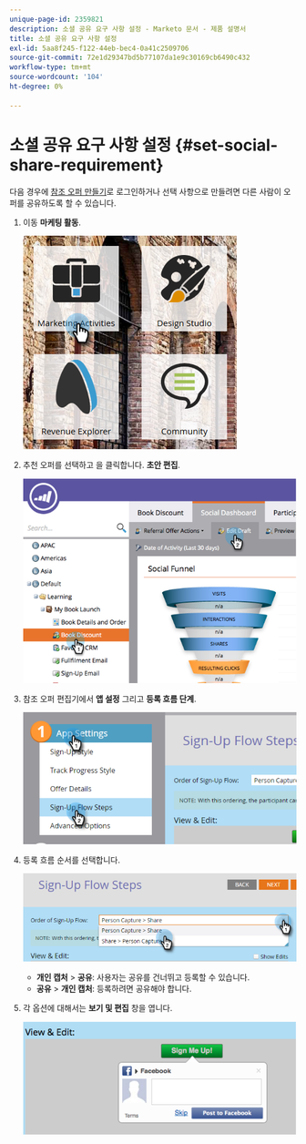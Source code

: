 ```yaml
---
unique-page-id: 2359821
description: 소셜 공유 요구 사항 설정 - Marketo 문서 - 제품 설명서
title: 소셜 공유 요구 사항 설정
exl-id: 5aa8f245-f122-44eb-bec4-0a41c2509706
source-git-commit: 72e1d29347bd5b77107da1e9c30169cb6490c432
workflow-type: tm+mt
source-wordcount: '104'
ht-degree: 0%

---
```


# 소셜 공유 요구 사항 설정 {#set-social-share-requirement}

다음 경우에 [참조 오퍼 만들기](/help/marketo/product-docs/demand-generation/social/referral-offers/create-a-referral-offer.md)로 로그인하거나 선택 사항으로 만들려면 다른 사람이 오퍼를 공유하도록 할 수 있습니다.

1. 이동 **마케팅 활동**.

   ![](assets/ma-1.png)

1. 추천 오퍼를 선택하고 을 클릭합니다. **초안 편집**.

   ![](assets/image2015-4-22-13-3a30-3a36.png)

1. 참조 오퍼 편집기에서 **앱 설정** 그리고 **등록 흐름 단계**.

   ![](assets/three.png)

1. 등록 흐름 순서를 선택합니다.

   ![](assets/four.png)

   * **개인 캡처** > **공유**: 사용자는 공유를 건너뛰고 등록할 수 있습니다.
   * **공유** > **개인 캡처**: 등록하려면 공유해야 합니다.

1. 각 옵션에 대해서는 **보기 및 편집** 창을 엽니다.

   ![](assets/image2015-4-22-13-3a34-3a28.png)
